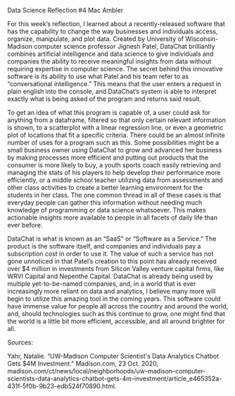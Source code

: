 Data Science Reflection #4
Mac Ambler

For this week’s reflection, I learned about a recently-released software that has the capability to change the way businesses and individuals access, organize, manipulate, and plot data. Created by University of Wisconsin-Madison computer science professor Jignesh Patel, DataChat brilliantly combines artificial intelligence and data science to give individuals and companies the ability to receive meaningful insights from data without requiring expertise in computer science. The secret behind this innovative software is its ability to use what Patel and his team refer to as “conversational intelligence.” This means that the user enters a request in plain english into the console, and DataChat’s system is able to interpret exactly what is being asked of the program and returns said result.

To get an idea of what this program is capable of, a user could ask for anything from a dataframe, filtered so that only certain relevant information is shown, to a scatterplot with a linear regression line, or even a geometric plot of locations that fit a specific criteria. There could be an almost infinite number of uses for a program such as this. Some possibilities might be a small business owner using DataChat to grow and advanced her business by making processes more efficient and putting out products that the consumer is more likely to buy, a youth sports coach easily retrieving and managing the stats of his players to help develop their performance more efficiently, or a middle school teacher utilizing data from assessments and other class activities to create a better learning environment for the students in her class. The one common thread in all of these cases is that everyday people can gather this information without needing much knowledge of programming or data science whatsoever. This makes actionable insights more available to people in all facets of daily life than ever before.

DataChat is what is known as an “SaaS” or “Software as a Service.” The product is the software itself, and companies and individuals pay a subscription cost in order to use it. The value of such a service has not gone unnoticed in that Patel’s creation to this point has already received over $4 million in investments from Silicon Valley venture capital firms, like WRVI Capital and Nepenthe Capital. DataChat is already being used by multiple yet-to-be-named companies, and, in a world that is ever increasingly more reliant on data and analytics, I believe many more will begin to utilize this amazing tool in the coming years. This software could have immense value for people all across the country and around the world, and, should technologies such as this continue to grow, one might find that the world is a little bit more efficient, accessible, and all around brighter for all.

Sources:

Yahr, Natalie. “UW-Madison Computer Scientist's Data Analytics Chatbot Gets $4M Investment.” Madison.com, 23 Oct. 2020, madison.com/ct/news/local/neighborhoods/uw-madison-computer-scientists-data-analytics-chatbot-gets-4m-investment/article_e465352a-431f-5f0b-9b23-edb524f70890.html. 
